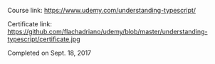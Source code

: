 Course link: https://www.udemy.com/understanding-typescript/

Certificate link: https://github.com/flachadriano/udemy/blob/master/understanding-typescript/certificate.jpg

Completed on Sept. 18, 2017
